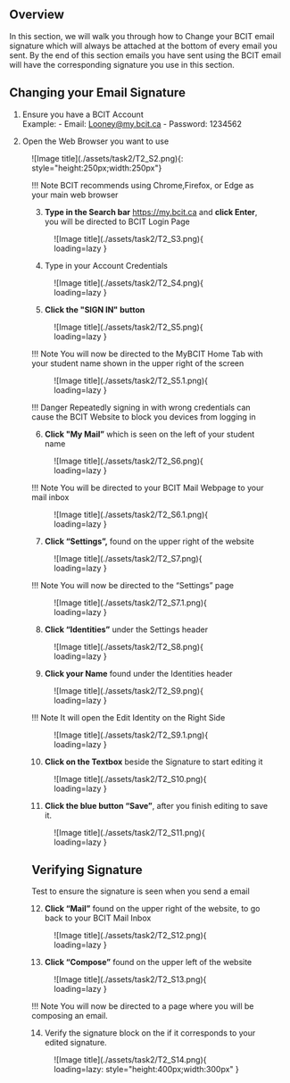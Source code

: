 ## Overview

In this section, we will walk you through how to Change your BCIT email signature which will always be attached at the bottom of every email you sent.
By the end of this section emails you have sent using the BCIT email will have the corresponding signature you use in this section.

## Changing your Email Signature

1. Ensure you have a BCIT Account <br>
    Example:
       - Email: <Looney@my.bcit.ca>
       - Password: 1234562

2. Open the Web Browser you want to use

<figure markdown = "span">![Image title](./assets/task2/T2_S2.png){: style="height:250px;width:250px"}

!!! Note
    BCIT recommends using Chrome,Firefox, or Edge as your main web browser

3. **Type in the Search bar** <https://my.bcit.ca> and **click Enter**, you will be directed to BCIT Login Page

<figure markdown = "span"> ![Image title](./assets/task2/T2_S3.png){ loading=lazy } </figure>

4. Type in your Account Credentials
    <!-- Email: <rmaceda1@mybcit.ca>
    Password: 123456789 
    // Maybe we can remove this -->

<figure markdown = "span"> ![Image title](./assets/task2/T2_S4.png){ loading=lazy } </figure>

5. **Click the "SIGN IN" button**

<figure markdown = "span"> ![Image title](./assets/task2/T2_S5.png){ loading=lazy } </figure>

!!! Note
    You will now be directed to the MyBCIT Home Tab with your student name shown in the upper right of the screen

<figure markdown = "span"> ![Image title](./assets/task2/T2_S5.1.png){ loading=lazy } </figure>

!!! Danger
    Repeatedly signing in with wrong credentials can cause the BCIT Website to block you devices from logging in

6. **Click "My Mail”** which is seen on the left of your student name

<figure markdown = "span"> ![Image title](./assets/task2/T2_S6.png){ loading=lazy } </figure>

!!! Note
    You will be directed to your BCIT Mail Webpage to your mail inbox

<figure markdown = "span"> ![Image title](./assets/task2/T2_S6.1.png){ loading=lazy } </figure>

7. **Click “Settings”,** found on the upper right of the website

<figure markdown = "span"> ![Image title](./assets/task2/T2_S7.png){ loading=lazy } </figure>

!!! Note
    You will now be directed to the “Settings” page

<figure markdown = "span"> ![Image title](./assets/task2/T2_S7.1.png){ loading=lazy } </figure>

8. **Click “Identities”** under the Settings header

<figure markdown = "span"> ![Image title](./assets/task2/T2_S8.png){ loading=lazy } </figure>

9. **Click your Name** found under the Identities header

<figure markdown = "span"> ![Image title](./assets/task2/T2_S9.png){ loading=lazy } </figure>

!!! Note
    It will open the Edit Identity on the Right Side

<figure markdown = "span"> ![Image title](./assets/task2/T2_S9.1.png){ loading=lazy } </figure>

10. **Click on the Textbox** beside the Signature to start editing it

<figure markdown = "span"> ![Image title](./assets/task2/T2_S10.png){ loading=lazy } </figure>

11. **Click the blue button “Save”**, after you finish editing to save it.

<figure markdown = "span"> ![Image title](./assets/task2/T2_S11.png){ loading=lazy } </figure>

<!-- !!! Note
    Do not leave the page if you want to follow the test below if you done it right. WE MIGHT want to remove this-->

## Verifying Signature

Test to ensure the signature is seen when you send a email

12. **Click “Mail”** found on the upper right of the website, to go back to your BCIT Mail Inbox

<figure markdown = "span"> ![Image title](./assets/task2/T2_S12.png){ loading=lazy } </figure>

13. **Click “Compose”** found on the upper left of the website

<figure markdown = "span"> ![Image title](./assets/task2/T2_S13.png){ loading=lazy } </figure>

!!! Note
    You will now be directed to a page where you will be composing an email.

14. Verify the signature block on the if it corresponds to your edited signature.

<figure markdown = "span"> ![Image title](./assets/task2/T2_S14.png){ loading=lazy: style="height:400px;width:300px" }  </figure>

